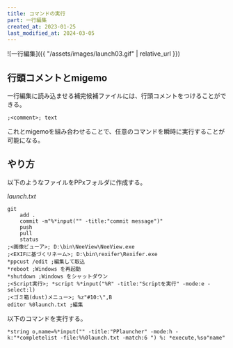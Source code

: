 ```yaml
---
title: コマンドの実行
part: 一行編集
created_at: 2023-01-25
last_modified_at: 2024-03-05
---
```


![一行編集]({{ "/assets/images/launch03.gif" | relative_url }})

## 行頭コメントとmigemo

一行編集に読み込ませる補完候補ファイルには、行頭コメントをつけることができる。

```text
;<comment>; text
```

これとmigemoを組み合わせることで、任意のコマンドを瞬時に実行することが可能になる。

## やり方

以下のようなファイルをPPxフォルダに作成する。

_launch.txt_
```text
git
	add .
	commit -m"%*input("" -title:"commit message")"
	push
	pull
	status
;<画像ビューア>; D:\bin\NeeView\NeeView.exe
;<EXIFに基づくリネーム>; D:\bin\rexifer\Rexifer.exe
*ppcust /edit ;編集して取込
*reboot ;Windows を再起動
*shutdown ;Windows をシャットダウン
;<Script実行>; *script %*input("%R" -title:"Scriptを実行" -mode:e -select:l)
;<ゴミ箱(dust)メニュー>; %z"#10:\",B
editor %0launch.txt ;編集
```

以下のコマンドを実行する。

```text
*string o,name=%*input("" -title:"PPlauncher" -mode:h -k:"*completelist -file:%%0launch.txt -match:6 ") %: *execute,%so"name"
```

